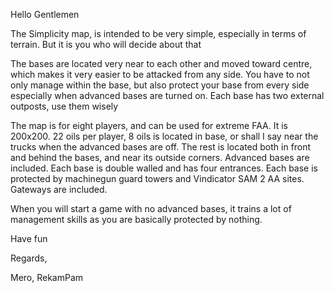 Hello Gentlemen  

The Simplicity map, is intended to be very simple, especially in terms of terrain. But it is you who will decide about that  

The bases are located very near to each other and moved toward centre, which makes it very easier to be attacked from any side. You have to not only manage within the base, but also protect your base from every side especially when advanced bases are turned on. Each base has two external outposts, use them wisely  

The map is for eight players, and can be used for extreme FAA. It is 200x200. 22 oils per player, 8 oils is located in base, or shall I say near the trucks when the advanced bases are off. The rest is located both in front and behind the bases, and near its outside corners. Advanced bases are included. Each base is double walled and has four entrances. Each base is protected by machinegun guard towers and Vindicator SAM 2 AA sites. Gateways are included.

When you will start a game with no advanced bases, it trains a lot of management skills as you are basically protected by nothing.

Have fun  

Regards,

Mero, RekamPam
